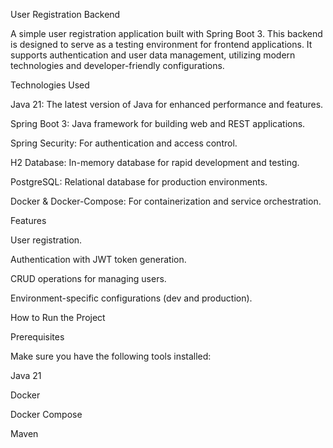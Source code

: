 User Registration Backend

A simple user registration application built with Spring Boot 3. This backend is designed to serve as a testing environment for frontend applications. It supports authentication and user data management, utilizing modern technologies and developer-friendly configurations.

Technologies Used

Java 21: The latest version of Java for enhanced performance and features.

Spring Boot 3: Java framework for building web and REST applications.

Spring Security: For authentication and access control.

H2 Database: In-memory database for rapid development and testing.

PostgreSQL: Relational database for production environments.

Docker & Docker-Compose: For containerization and service orchestration.

Features

User registration.

Authentication with JWT token generation.

CRUD operations for managing users.

Environment-specific configurations (dev and production).

How to Run the Project

Prerequisites

Make sure you have the following tools installed:

Java 21

Docker

Docker Compose

Maven

